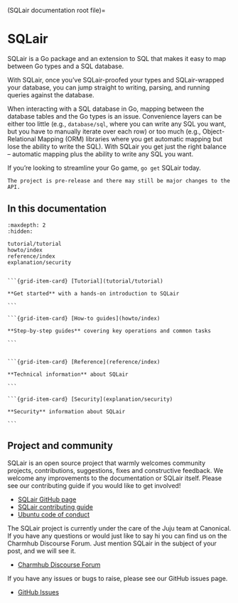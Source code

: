 (SQLair documentation root file)=
# SQLair

SQLair is a Go package and an extension to SQL that makes it easy to map between
Go types and a SQL database.

With SQLair, once you’ve SQLair-proofed your types and SQLair-wrapped your
database, you can jump straight to writing, parsing, and running queries against
the database.

When interacting with a SQL database in Go, mapping between the database tables
and the Go types is an issue. Convenience layers can be either too little (e.g.,
`database/sql`, where you can write any SQL you want, but you have to manually
iterate over each row) or too much (e.g., Object-Relational Mapping (ORM)
libraries where you get automatic mapping but lose the ability to write the
SQL). With SQLair you get just the right balance – automatic mapping plus the
ability to write any SQL you want.

If you’re looking to streamline your Go game, `go get` SQLair today.

```{note}
The project is pre-release and there may still be major changes to the API.
```

## In this documentation
```{toctree}
:maxdepth: 2
:hidden:

tutorial/tutorial
howto/index
reference/index
explanation/security
```

````{grid} 1 1 2 2 

```{grid-item-card} [Tutorial](tutorial/tutorial)

**Get started** with a hands-on introduction to SQLair

```

```{grid-item-card} [How-to guides](howto/index)

**Step-by-step guides** covering key operations and common tasks

```

````

````{grid} 1 1 2 2

```{grid-item-card} [Reference](reference/index)

**Technical information** about SQLair

```

```{grid-item-card} [Security](explanation/security)

**Security** information about SQLair

```

````

## Project and community

SQLair is an open source project that warmly welcomes community projects,
contributions, suggestions, fixes and constructive feedback. We welcome any
improvements to the documentation or SQLair itself. Please see our contributing
guide if you would like to get involved!

- [SQLair GitHub page](https://github.com/canonical/sqlair)
- [SQLair contributing guide](https://github.com/canonical/sqlair/blob/main/CONTRIBUTING.md)
- [Ubuntu code of conduct](https://ubuntu.com/community/ethos/code-of-conduct)

The SQLair project is currently under the care of the Juju team at Canonical. If
you have any questions or would just like to say hi you can find us on the
Charmhub Discourse Forum. Just mention SQLair in the subject of your post, and we
will see it.

- [Charmhub Discourse Forum](https://discourse.charmhub.io/)

If you have any issues or bugs to raise, please see our GitHub issues page.

- [GitHub Issues](https://github.com/canonical/sqlair)
